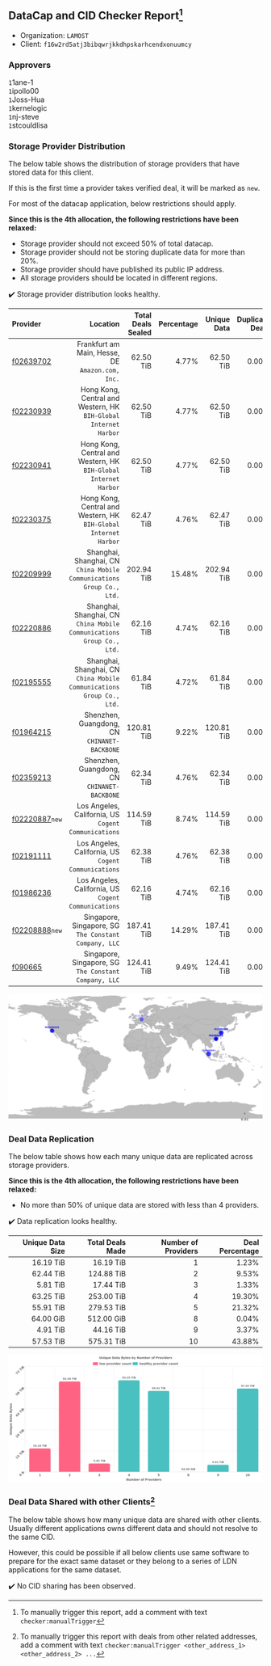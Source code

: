 ## DataCap and CID Checker Report[^1]
 - Organization: `LAMOST`
 - Client: `f16w2rd5atj3bibqwrjkkdhpskarhcendxonuumcy`
### Approvers
`1`1ane-1<br/>`1`ipollo00<br/>`1`Joss-Hua<br/>`1`kernelogic<br/>`1`nj-steve<br/>`1`stcouldlisa


### Storage Provider Distribution
The below table shows the distribution of storage providers that have stored data for this client.

If this is the first time a provider takes verified deal, it will be marked as `new`.

For most of the datacap application, below restrictions should apply.

**Since this is the 4th allocation, the following restrictions have been relaxed:**
 - Storage provider should not exceed 50% of total datacap.
 - Storage provider should not be storing duplicate data for more than 20%.
 - Storage provider should have published its public IP address.
 - All storage providers should be located in different regions.

✔️ Storage provider distribution looks healthy.

| Provider                                                    |                                                                 Location | Total Deals Sealed | Percentage | Unique Data | Duplicate Deals |
| :---------------------------------------------------------- | -----------------------------------------------------------------------: | -----------------: | ---------: | ----------: | --------------: |
| [f02639702](https://filfox.info/en/address/f02639702)       |                      Frankfurt am Main, Hesse, DE<br/>`Amazon.com, Inc.` |          62.50 TiB |      4.77% |   62.50 TiB |           0.00% |
| [f02230939](https://filfox.info/en/address/f02230939)       |      Hong Kong, Central and Western, HK<br/>`BIH-Global Internet Harbor` |          62.50 TiB |      4.77% |   62.50 TiB |           0.00% |
| [f02230941](https://filfox.info/en/address/f02230941)       |      Hong Kong, Central and Western, HK<br/>`BIH-Global Internet Harbor` |          62.50 TiB |      4.77% |   62.50 TiB |           0.00% |
| [f02230375](https://filfox.info/en/address/f02230375)       |      Hong Kong, Central and Western, HK<br/>`BIH-Global Internet Harbor` |          62.47 TiB |      4.76% |   62.47 TiB |           0.00% |
| [f02209999](https://filfox.info/en/address/f02209999)       | Shanghai, Shanghai, CN<br/>`China Mobile Communications Group Co., Ltd.` |         202.94 TiB |     15.48% |  202.94 TiB |           0.00% |
| [f02220886](https://filfox.info/en/address/f02220886)       | Shanghai, Shanghai, CN<br/>`China Mobile Communications Group Co., Ltd.` |          62.16 TiB |      4.74% |   62.16 TiB |           0.00% |
| [f02195555](https://filfox.info/en/address/f02195555)       | Shanghai, Shanghai, CN<br/>`China Mobile Communications Group Co., Ltd.` |          61.84 TiB |      4.72% |   61.84 TiB |           0.00% |
| [f01964215](https://filfox.info/en/address/f01964215)       |                          Shenzhen, Guangdong, CN<br/>`CHINANET-BACKBONE` |         120.81 TiB |      9.22% |  120.81 TiB |           0.00% |
| [f02359213](https://filfox.info/en/address/f02359213)       |                          Shenzhen, Guangdong, CN<br/>`CHINANET-BACKBONE` |          62.34 TiB |      4.76% |   62.34 TiB |           0.00% |
| [f02220887](https://filfox.info/en/address/f02220887)`new`  |                  Los Angeles, California, US<br/>`Cogent Communications` |         114.59 TiB |      8.74% |  114.59 TiB |           0.00% |
| [f02191111](https://filfox.info/en/address/f02191111)       |                  Los Angeles, California, US<br/>`Cogent Communications` |          62.38 TiB |      4.76% |   62.38 TiB |           0.00% |
| [f01986236](https://filfox.info/en/address/f01986236)       |                  Los Angeles, California, US<br/>`Cogent Communications` |          62.16 TiB |      4.74% |   62.16 TiB |           0.00% |
| [f02208888](https://filfox.info/en/address/f02208888)`new`  |                 Singapore, Singapore, SG<br/>`The Constant Company, LLC` |         187.41 TiB |     14.29% |  187.41 TiB |           0.00% |
| [f090665](https://filfox.info/en/address/f090665)           |                 Singapore, Singapore, SG<br/>`The Constant Company, LLC` |         124.41 TiB |      9.49% |  124.41 TiB |           0.00% |

<img src="https://raw.githubusercontent.com/data-preservation-programs/filplus-checker-assets/main/filecoin-project/filecoin-plus-large-datasets/issues/2150/1700628316445.png"/>

### Deal Data Replication
The below table shows how each many unique data are replicated across storage providers.


**Since this is the 4th allocation, the following restrictions have been relaxed:**
- No more than 50% of unique data are stored with less than 4 providers.

✔️ Data replication looks healthy.

| Unique Data Size | Total Deals Made | Number of Providers | Deal Percentage |
| ---------------: | ---------------: | ------------------: | --------------: |
|        16.19 TiB |        16.19 TiB |                   1 |           1.23% |
|        62.44 TiB |       124.88 TiB |                   2 |           9.53% |
|         5.81 TiB |        17.44 TiB |                   3 |           1.33% |
|        63.25 TiB |       253.00 TiB |                   4 |          19.30% |
|        55.91 TiB |       279.53 TiB |                   5 |          21.32% |
|        64.00 GiB |       512.00 GiB |                   8 |           0.04% |
|         4.91 TiB |        44.16 TiB |                   9 |           3.37% |
|        57.53 TiB |       575.31 TiB |                  10 |          43.88% |

<img src="https://raw.githubusercontent.com/data-preservation-programs/filplus-checker-assets/main/filecoin-project/filecoin-plus-large-datasets/issues/2150/1700628317083.png"/>

### Deal Data Shared with other Clients[^3]
The below table shows how many unique data are shared with other clients.
Usually different applications owns different data and should not resolve to the same CID.

However, this could be possible if all below clients use same software to prepare for the exact same dataset or they belong to a series of LDN applications for the same dataset.

✔️ No CID sharing has been observed.

[^1]: To manually trigger this report, add a comment with text `checker:manualTrigger`

[^2]: Deals from those addresses are combined into this report as they are specified with `checker:manualTrigger`

[^3]: To manually trigger this report with deals from other related addresses, add a comment with text `checker:manualTrigger <other_address_1> <other_address_2> ...`
